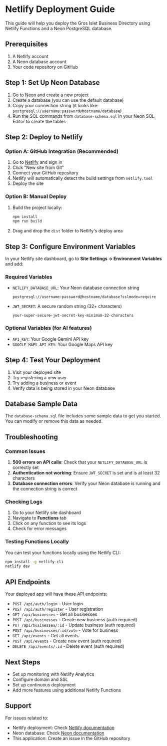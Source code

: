 # Netlify Deployment Guide

This guide will help you deploy the Gros Islet Business Directory using Netlify Functions and a Neon PostgreSQL database.

## Prerequisites

1. A Netlify account
2. A Neon database account
3. Your code repository on GitHub

## Step 1: Set Up Neon Database

1. Go to [Neon](https://neon.tech) and create a new project
2. Create a database (you can use the default database)
3. Copy your connection string (it looks like: `postgresql://username:password@hostname/database`)
4. Run the SQL commands from `database-schema.sql` in your Neon SQL Editor to create the tables

## Step 2: Deploy to Netlify

### Option A: GitHub Integration (Recommended)

1. Go to [Netlify](https://netlify.com) and sign in
2. Click "New site from Git"
3. Connect your GitHub repository
4. Netlify will automatically detect the build settings from `netlify.toml`
5. Deploy the site

### Option B: Manual Deploy

1. Build the project locally:
   ```bash
   npm install
   npm run build
   ```
2. Drag and drop the `dist` folder to Netlify's deploy area

## Step 3: Configure Environment Variables

In your Netlify site dashboard, go to **Site Settings → Environment Variables** and add:

### Required Variables
- `NETLIFY_DATABASE_URL`: Your Neon database connection string
  ```
  postgresql://username:password@hostname/database?sslmode=require
  ```
- `JWT_SECRET`: A secure random string (32+ characters)
  ```
  your-super-secure-jwt-secret-key-minimum-32-characters
  ```

### Optional Variables (for AI features)
- `API_KEY`: Your Google Gemini API key
- `GOOGLE_MAPS_API_KEY`: Your Google Maps API key

## Step 4: Test Your Deployment

1. Visit your deployed site
2. Try registering a new user
3. Try adding a business or event
4. Verify data is being stored in your Neon database

## Database Sample Data

The `database-schema.sql` file includes some sample data to get you started. You can modify or remove this data as needed.

## Troubleshooting

### Common Issues

1. **500 errors on API calls**: Check that your `NETLIFY_DATABASE_URL` is correctly set
2. **Authentication not working**: Ensure `JWT_SECRET` is set and is at least 32 characters
3. **Database connection errors**: Verify your Neon database is running and the connection string is correct

### Checking Logs

1. Go to your Netlify site dashboard
2. Navigate to **Functions** tab
3. Click on any function to see its logs
4. Check for error messages

### Testing Functions Locally

You can test your functions locally using the Netlify CLI:

```bash
npm install -g netlify-cli
netlify dev
```

## API Endpoints

Your deployed app will have these API endpoints:

- `POST /api/auth/login` - User login
- `POST /api/auth/register` - User registration
- `GET /api/businesses` - Get all businesses
- `POST /api/businesses` - Create new business (auth required)
- `PUT /api/businesses/:id` - Update business (auth required)
- `POST /api/businesses/:id/vote` - Vote for business
- `GET /api/events` - Get all events
- `POST /api/events` - Create new event (auth required)
- `DELETE /api/events/:id` - Delete event (auth required)

## Next Steps

- Set up monitoring with Netlify Analytics
- Configure domain and SSL
- Set up continuous deployment
- Add more features using additional Netlify Functions

## Support

For issues related to:
- Netlify deployment: Check [Netlify documentation](https://docs.netlify.com)
- Neon database: Check [Neon documentation](https://neon.tech/docs)
- This application: Create an issue in the GitHub repository

